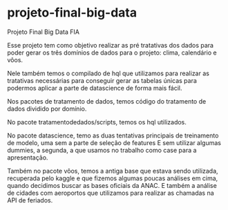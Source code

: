 # projeto-final-big-data
Projeto Final Big Data FIA

Esse projeto tem como objetivo realizar as pré tratativas dos dados para poder gerar os três domínios de dados
para o projeto: clima, calendário e vôos.

Nele também temos o compilado de hql que utilizamos para realizar as tratativas necessárias para conseguir gerar as tabelas
únicas para podermos aplicar a parte de datascience de forma mais fácil.

Nos pacotes de tratamento de dados, temos código do tratamento de dados dividido por domínio.

No pacote tratamentodedados/scripts, temos os hql utilizados.

No pacote datascience, temo as duas tentativas principais de treinamento de modelo, uma sem a parte de seleção de features
E sem utilizar algumas dummies, a segunda, a que usamos no trabalho como case para a apresentação.

Também no pacote vôos, temos a antiga base que estava sendo utilizada, recuperada pelo kaggle e que fizemos algumas poucas
análises em cima, quando decidimos buscar as bases oficiais da ANAC. E também a análise de cidades com aeroportos que
utilizamos para realizar as chamadas na API de feriados.